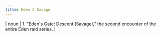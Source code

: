 ```yaml
---
title: Eden 2 Savage
---
```

| noun | 1.  	"Eden's Gate: Descent (Savage)," the second encounter of the entire Eden raid series.	|